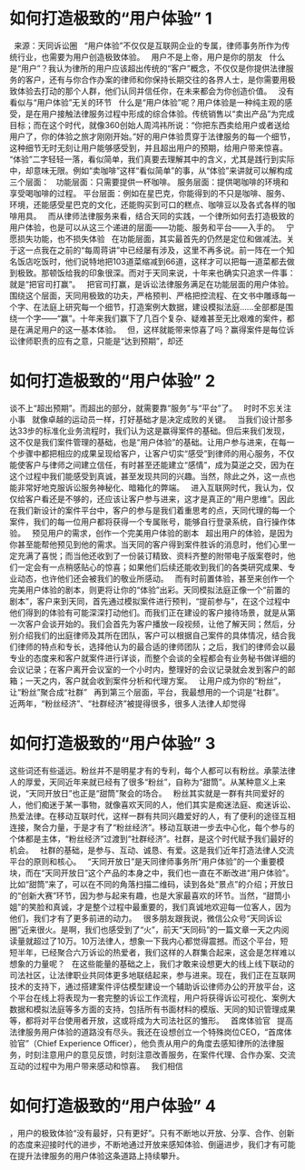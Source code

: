 # 如何打造极致的“用户体验” 1

 
来源：天同诉讼圈
 
“用户体验”不仅仅是互联网企业的专属，律师事务所作为传统行业，也需要为用户创造极致体验。
 
用户不是上帝，用户是你的朋友
 
什么是“用户”？我认为律所的用户应该超出传统的“客户”概念，不仅仅是你提供法律服务的客户，还有与你合作办案的律师和你保持长期交往的各界人士，是你需要用极致体验去打动的那个人群，他们认同并信任你，在未来都会为你创造价值。
 
没有看似与“用户体验”无关的环节
 
什么是“用户体验”呢？用户体验是一种纯主观的感受，是在用户接触法律服务过程中形成的综合体验。传统销售以“卖出产品”为完成目标；而在这个时代，就像360创始人周鸿祎所说：“你把东西卖给用户或者送给用户了，你的体验之旅才刚刚开始。”好的用户体验贯穿于法律服务的每一个细节，这种细节无时无刻让用户能够感受到，并且超出用户的预期，给用户带来惊喜。
 
“体验”二字轻轻一落，看似简单，我们真要去理解其中的含义，尤其是践行到实际中，却意味无限。例如“卖咖啡”这样“看似简单”的事，从“体验”来讲就可以解构成三个层面：
 
功能层面：只需要提供一杯咖啡。
服务层面：提供喝咖啡的环境和享受喝咖啡的过程。
平台层面：例如在星巴克，你能得到的不只是咖啡、服务、环境，还能感受星巴克的文化，还能购买到可口的糕点、咖啡豆以及各式各样的咖啡用具。
 
而从律师法律服务来看，结合天同的实践，一个律所如何去打造极致的用户体验，也是可以从这三个递进的层面——功能、服务和平台——入手的。
 
宁愿损失功能，也不损失体验
 
在功能层面，其实最首先的仍然是定位和做减法。关于这一点我在之前的“每周蒋讲”中已经屡有涉及，这里不再多说。前一阵在一个知名饭店吃饭时，他们说特地把103道菜缩减到66道，这样才可以把每一道菜都去做到极致。那顿饭给我的印象很深。而对于天同来说，十年来也确实只追求一件事：就是“把官司打赢”。
 
把官司打赢，是诉讼法律服务满足在功能层面的用户体验。围绕这个层面，天同用极致的功夫，严格预判、严格把控流程、在文书中雕琢每一个字、在法庭上研究每一个细节，打造案例大数据，建设模拟法庭……全部都是围绕一个字——“赢”。十年来我们赢下了几百个复杂、疑难甚至无比艰难的案件，都是在满足用户的这一基本体验。
 
但，这样就能带来惊喜了吗？赢得案件是每位诉讼律师职责的应有之意，只能是“达到预期”，却还

# 如何打造极致的“用户体验” 2

谈不上“超出预期”。而超出的部分，就需要靠“服务”与“平台”了。
 
时时不忘关注小事
 
就像卓越的运动员一样，打好基础才是决定成败的关键。
 
当我们设计那多达33步的标准化业务流程时，我们认为这是赢得案件的基础。但后来我们发现，这不仅是我们案件管理的基础，也是“用户体验”的基础。让用户参与进来，在每一个步骤中都把相应的成果呈现给客户，让客户切实“感受”到律师的用心服务，不仅能使客户与律师之间建立信任，有时甚至还能建立“感情”，成为莫逆之交，因为在这个过程中我们能感受到真诚，甚至发现共同的兴趣。当然，除此之外，这一点也能非常好地克服诉讼服务神秘化、暗箱化的弊端。
 
进入互联网时代，我认为，仅仅给客户看还是不够的，还应该让客户参与进来，这才是真正的“用户思维”。因此在我们新设计的案件平台中，客户的参与是我们着重思考的点，天同代理的每一个案件，我们的每一位用户都将获得一个专属账号，能够自行登录系统，自行操作体验。
 
预见用户的需求，创作一个完美用户体验的剧本
 
超出用户的体验，是因为你甚至能帮他预见到他的需求。当天同的客户得到案件胜诉的消息时，他们心里一定充满了喜悦；而当他还收到了一份装订精致、资料齐整的附带电子版案卷时，他们一定会有一点稍感贴心的惊喜；如果他们后续还能收到我们的各类研究成果、专业动态，也许他们还会被我们的敬业所感动。
 
而有时前置体验，甚至来创作一个完美用户体验的剧本，则更将让你的“体验”出彩。天同模拟法庭正像一个“前置的剧本”，客户来到天同，首先通过模拟案件进行预判，“提前参与”，在这个过程中他们得到的体验有可能深深打动他们。而我们正在建设的客户接待场景，就是从第一次客户会谈开始的。我们会首先为客户播放一段视频，让他了解天同；然后，分别介绍我们的出庭律师及其所在团队，客户可以根据自己案件的具体情况，结合我们律师的特点和专长，选择他认为的最合适的律师团队；之后，我们的律师会以最专业的态度来和客户就案件进行详谈，而整个会谈的全程都会有业务秘书做详细的会议记录；在客户离开会议室的一个小时内，整理好的会议记录就会发到客户的邮箱；一天之内，客户就会收到案件分析和代理方案。
 
让用户成为你的“粉丝”，让“粉丝”聚合成“社群”
 
再到第三个层面，平台，我最想用的一个词是“社群”。
 
近两年，“粉丝经济”、“社群经济”被提得很多，很多人法律人却觉得

# 如何打造极致的“用户体验” 3

这些词还有些遥远。粉丝并不是明星才有的专利，每个人都可以有粉丝。承蒙法律人的厚爱，天同近年来就已经有了很多“粉丝”，自称为“甜筒”。从某种意义上来说，“天同开放日”也正是“甜筒”聚会的场合。
 
粉丝其实就是一群有共同爱好的人，他们痴迷于某一事物，就像喜欢天同的人，他们其实是痴迷法庭、痴迷诉讼、热爱法律。在移动互联时代，这样一群有共同兴趣爱好的人，有了便利的途径互相连接，聚合力量，于是才有了“粉丝经济”。移动互联进一步去中心化，每个参与的个体都是主体，“粉丝经济”过渡到“社群经济”。社群，是这个时代赋予我们最好的机会。
 
社群的基础，是参与、互动、诚恳、有爱。这是我们近年打造法律人交流平台的原则和核心。
 
“天同开放日”是天同律师事务所“用户体验”的一个重要模块，而在“天同开放日”这个产品的本身之中，我们也一直在不断改进“用户体验”。比如“甜筒”来了，可以在不同的角落扫描二维码，读到各处“景点”的介绍；开放日的“创新大赛”环节，因为参与起来有趣，也是大家最喜欢的环节。当然，“甜筒小姐”的笑脸和真诚，才是整个过程中最重要的，我们真诚地欢迎每一位客人，因为他们，我们才有了更多前进的动力。
 
很多朋友跟我说，微信公众号“天同诉讼圈”近来很火。是啊，我们也感受到了“火”，前天“天同码”的一篇文章一天之内阅读量就超过了10万。10万法律人，想象一下我内心都觉得震撼。而这个平台，短短半年，已经聚合六万诉讼的热爱者，我们这样的人群集合起来，这会是怎样难以想象的力量呢？
 
在这些能量的基础之上，我们才敢来设想更大的线上线下联动的司法社区，让法律职业共同体更多地联结起来，参与进来。现在，我们正在互联网技术的支持下，通过搭建案件评估模型建设一个辅助诉讼律师办公的开放平台，这个平台在线上将表现为一套完整的诉讼工作流程，用户将获得诉讼可视化、案例大数据和模拟法庭等多方面的支持，包括所有书面材料的模版、天同的知识管理成果等，都将对平台使用者开放，这或将成为大司法社区的雏形。
 
首席体验官
 
提高法律服务用户体验的道路没有尽头。我还在设想创立一个特殊岗位CEO，“首席体验官”（Chief Experience Officer），他负责从用户的角度去感知律所的法律服务，时刻注意用户的意见反馈，时刻注意改善服务，在案件代理、合作办案、交流互动的过程中为用户带来感动和惊喜。
 
我们相信

# 如何打造极致的“用户体验” 4

，用户的极致体验“没有最好，只有更好”。只有不断地以开放、分享、合作、创新的态度来迎接时代的进步，不断地通过开放来感知体验、倒逼进步，我们才有可能在提升法律服务的用户体验这条道路上持续攀升。
 


